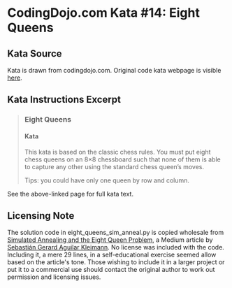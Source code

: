 # CodingDojo.com Kata #14: Eight Queens

## Kata Source

Kata is drawn from codingdojo.com. Original code kata webpage is visible
[here](https://codingdojo.org/kata/eight-queens/).

## Kata Instructions Excerpt

> ### Eight Queens
>
> #### Kata
>
> This kata is based on the classic chess rules. You must put eight chess queens
> on an 8×8 chessboard such that none of them is able to capture any other
> using the standard chess queen’s moves.
>
> Tips: you could have only one queen by row and column.

See the above-linked page for full kata text.

## Licensing Note

The solution code in eight\_queens\_sim\_anneal.py is copied wholesale from
[Simulated Annealing and the Eight Queen Problem](https://towardsdatascience.com/simulated-annealing-and-the-eight-queen-problem-10f737edbb7e),
a Medium article by [Sebastián Gerard Aguilar Kleimann](https://medium.com/@sgerardak).
No license was included with the code. Including it, a mere 29 lines, in a
self-educational exercise seemed allow based on the article's tone. Those
wishing to include it in a larger project or put it to a commercial use should
contact the original author to work out permission and licensing issues.
